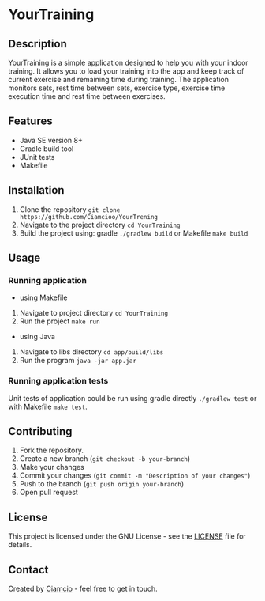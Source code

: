 # YourTraining
## Description
YourTraining is a simple application designed to help you with your indoor training. It allows you to load your training into the app and keep track of current exercise and remaining time during training. The application monitors sets, rest time between sets, exercise type, exercise time execution time and rest time between exercises.  

## Features
- Java SE version 8+
- Gradle build tool
- JUnit tests 
- Makefile

## Installation
1. Clone the repository ````git clone https://github.com/Ciamcioo/YourTrening ````
2. Navigate to the project directory ````cd YourTraining````
3. Build the project using: gradle  ````./gradlew build```` or Makefile ````make build```` 

## Usage
### Running application
- using Makefile 
1. Navigate to project directory `cd YourTraining`
2. Run the project ````make run````
- using Java 
1. Navigate to libs directory ``cd app/build/libs``
2. Run the program ``java -jar app.jar``

### Running application tests 
Unit tests of application could be run using gradle directly `./gradlew test` or with Makefile `make test`.

## Contributing
1. Fork the repository.
2. Create a new branch (`git checkout -b your-branch`)
3. Make your changes 
4. Commit your changes (`git commit -m "Description of your changes"`)
5. Push to the branch (`git push origin your-branch`)
6. Open pull request

## License
This project is licensed under the GNU License - see the [LICENSE](LICENSE) file for details. 

## Contact
Created by [Ciamcio](https://github.com/Ciamcioo) - feel free to get in touch.


